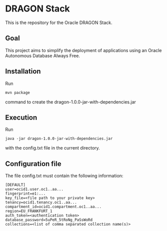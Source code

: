 # DRAGON Stack
This is the repository for the Oracle DRAGON Stack.

## Goal
This project aims to simplify the deployment of applications using an Oracle Autonomous Database Always Free.

## Installation
Run 
```
mvn package
```
command to create the dragon-1.0.0-jar-with-dependencies.jar

## Execution
Run 
```
java -jar dragon-1.0.0-jar-with-dependencies.jar
```
with the config.txt file in the current directory.

## Configuration file
The file config.txt must contain the following information:

```
[DEFAULT]
user=ocid1.user.oc1..aa...
fingerprint=e1:...
key_file=<file path to your private key>
tenancy=ocid1.tenancy.oc1..aa...
compartment_id=ocid1.compartment.oc1..aa...
region=EU_FRANKFURT_1
auth_token=<authentication token>
database_password=5uPeR_5tRoNg_PaSsWoRd
collections=<list of comma separated collection name(s)>
```
